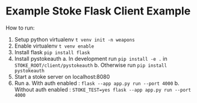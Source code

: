 # Example Stoke Flask Client Example

How to run:

1. Setup python virtualenv `t venv init -n weapons`
2. Enable virtualenv `t venv enable`
3. Install flask `pip install flask`
4. Install pystokeauth
    a. In development run `pip install -e .` in `STOKE_ROOT/client/pystokeauth`
    b. Otherwise run `pip install pystokeauth`
5. Start a stoke server on localhost:8080
6. Run
    a. With auth enabled    : `flask --app app.py run --port 4000`
    b. Without auth enabled : `STOKE_TEST=yes flask --app app.py run --port 4000`
